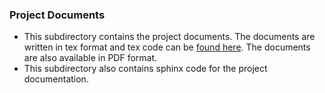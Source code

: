 ### Project Documents

- This subdirectory contains the project documents. The documents are written in tex format and tex code can be [found here](https://www.overleaf.com/read/zgzrvkmhnprf). The documents are also available in PDF format.
- This subdirectory also contains sphinx code for the project documentation.